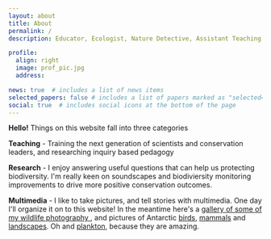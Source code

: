 ```yaml
---
layout: about
title: About
permalink: /
description: Educator, Ecologist, Nature Detective, Assistant Teaching Professor @ <a href="https://eeb.ucsc.edu/">UCSC Department of Ecology and Evolutionary Biology</a>, Faculty Co-Director @ <a href="https://conservationscholars.ucsc.edu/">UCSC Doris Duke Conservation Scholars Program</a>

profile:
  align: right
  image: prof_pic.jpg
  address: 

news: true  # includes a list of news items
selected_papers: false # includes a list of papers marked as "selected={true}"
social: true  # includes social icons at the bottom of the page
---
```


**Hello!**  Things on this website fall into three categories
<p> <b>Teaching</b> - Training the next generation of scientists and conservation leaders, and researching inquiry based pedagogy
<p> <b>Research</b> - I enjoy answering useful questions that can help us protecting biodiversity.  I'm really keen on soundscapes and biodiviersity monitoring improvements to drive more positive conservation outcomes.
<p> <b>Multimedia</b> - I like to take pictures, and tell stories with multimedia.  One day I'll organize it on to this website!  In the meantime here's a <a href="https://photos.app.goo.gl/d1hXL6PAeRPsiBH37">gallery of some of my wildlife photography </a>, and pictures of Antarctic <a href="https://photos.app.goo.gl/XoL5auKH9mZe6Yem7">birds</a>, <a href="https://photos.app.goo.gl/xNG7zHKgsgyMQF628">mammals</a> and <a href="https://photos.app.goo.gl/KMKsVxezwwG52vJ49">landscapes</a>.  Oh and <a href="https://photos.app.goo.gl/B6KVCwHTnC3wTpx89">plankton</a>, because they are amazing.
